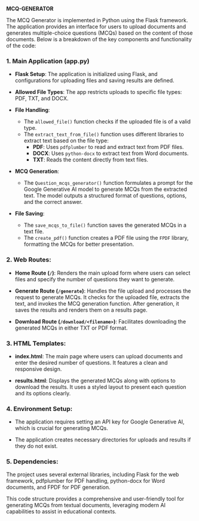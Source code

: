 **MCQ-GENERATOR**

The MCQ Generator is implemented in Python using the Flask framework. The application provides an interface for users to upload documents and generates multiple-choice questions (MCQs) based on the content of those documents. Below is a breakdown of the key components and functionality of the code:

### 1. **Main Application (app.py)**

- **Flask Setup**: The application is initialized using Flask, and configurations for uploading files and saving results are defined.
  
- **Allowed File Types**: The app restricts uploads to specific file types: PDF, TXT, and DOCX.

- **File Handling**:
  - The `allowed_file()` function checks if the uploaded file is of a valid type.
  - The `extract_text_from_file()` function uses different libraries to extract text based on the file type:
    - **PDF**: Uses `pdfplumber` to read and extract text from PDF files.
    - **DOCX**: Uses `python-docx` to extract text from Word documents.
    - **TXT**: Reads the content directly from text files.

- **MCQ Generation**:
  - The `Question_mcqs_generator()` function formulates a prompt for the Google Generative AI model to generate MCQs from the extracted text. The model outputs a structured format of questions, options, and the correct answer.
  
- **File Saving**:
  - The `save_mcqs_to_file()` function saves the generated MCQs in a text file.
  - The `create_pdf()` function creates a PDF file using the `FPDF` library, formatting the MCQs for better presentation.

### 2. **Web Routes**:

- **Home Route (`/`)**: Renders the main upload form where users can select files and specify the number of questions they want to generate.

- **Generate Route (`/generate`)**: Handles the file upload and processes the request to generate MCQs. It checks for the uploaded file, extracts the text, and invokes the MCQ generation function. After generation, it saves the results and renders them on a results page.

- **Download Route (`/download/<filename>`)**: Facilitates downloading the generated MCQs in either TXT or PDF format.

### 3. **HTML Templates**:

- **index.html**: The main page where users can upload documents and enter the desired number of questions. It features a clean and responsive design.

- **results.html**: Displays the generated MCQs along with options to download the results. It uses a styled layout to present each question and its options clearly.

### 4. **Environment Setup**:

- The application requires setting an API key for Google Generative AI, which is crucial for generating MCQs.
  
- The application creates necessary directories for uploads and results if they do not exist.

### 5. **Dependencies**:

The project uses several external libraries, including Flask for the web framework, pdfplumber for PDF handling, python-docx for Word documents, and FPDF for PDF generation.


This code structure provides a comprehensive and user-friendly tool for generating MCQs from textual documents, leveraging modern AI capabilities to assist in educational contexts.
